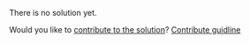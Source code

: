 
There is no solution yet.

Would you like to [contribute to the solution](https://github.com/BFEdev/BFE.dev-solutions/blob/main/quiz/String-raw_en.md)? [Contribute guidline](https://github.com/BFEdev/BFE.dev-solutions#how-to-contribute)

